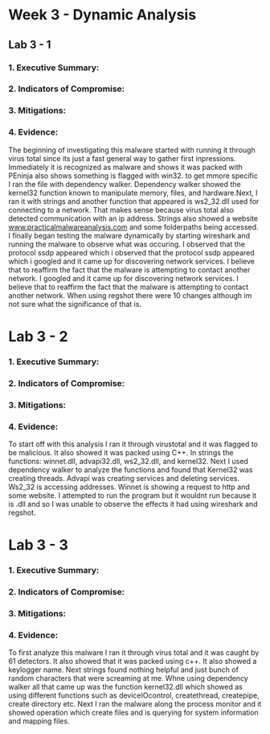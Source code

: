 # Week 3 - Dynamic Analysis

## Lab 3 - 1    
### 1. Executive Summary:


        
### 2. Indicators of Compromise:

### 3. Mitigations:

### 4. Evidence:

The beginning of investigating this malware started with running it through virus total since its just a fast general way to gather first inpressions. Immediately it is recognized as malware and shows it was packed with PEninja also shows something is flagged with win32. to get mmore specific I ran the file with dependency walker. Dependency walker showed the kernel32 function known to manipulate memory, files, and hardware.Next, I ran it with strings and another function that appeared is ws2_32.dll used for connecting to a network. That makes sense because virus total also detected communication with an ip address. Strings also showed a website www.practicalmalwareanalysis.com and some folderpaths being accessed. I finally began testing the malware dynamically by starting wireshark and running the malware to observe what was occuring. I observed that the protocol ssdp appeared which i observed that the protocol ssdp appeared which i googled and it came up for discovering network services. I believe that to reaffirm the fact that the malware is attempting to contact another network. I googled and it came up for discovering network services. I believe that to reaffirm the fact that the malware is attempting to contact another network. When using regshot there were 10 changes although im not sure what the significance of that is.

# Lab 3 - 2
### 1. Executive Summary:

        
### 2. Indicators of Compromise:

        
### 3. Mitigations:

    
### 4. Evidence:

To start off with this analysis I ran it through virustotal and it was flagged to be malicious. It also showed it was packed using C++. In strings the functions: winnet.dll, advapi32.dll, ws2_32.dll, and kernel32. Next I used dependency walker to analyze the functions and found that Kernel32 was creating threads. Advapi was creating services and deleting services. Ws2_32 is accessing addresses. Winnet is showing a request to http and some website. I attempted to run the program but it wouldnt run because it is .dll and so I was unable to observe the effects it had using wireshark and regshot. 

# Lab 3 - 3

### 1. Executive Summary:

        
### 2. Indicators of Compromise:

        
### 3. Mitigations:

    
### 4. Evidence:
To first analyze this malware I ran it through virus total and it was caught by 61 detectors. It also showed that it was packed using c++. It also showed a keylogger name. Next strings found nothing helpful and just bunch of random characters that were screaming at me. Whne using dependency walker all that came up was the function kernel32.dll which showed as using different functions such as deviceIOcontrol, createthread, createpipe, create directory etc. Next I ran the malware along the process monitor and it showed operation which create files and is querying for system information and mapping files.